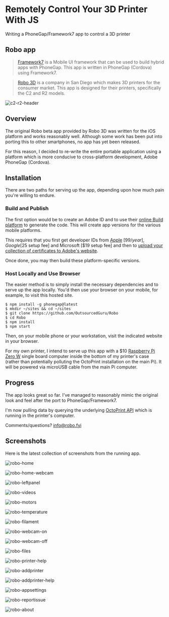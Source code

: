 # Remotely Control Your 3D Printer With JS
Writing a PhoneGap/Framework7 app to control a 3D printer


## Robo app 

> [Framework7](http://www.idangero.us/framework7) is a Mobile UI framework that can be used to build hybrid apps with PhoneGap. This app is written in PhoneGap (Cordova) using Framework7. 

> [Robo 3D](https://robo3d.com) is a company in San Diego which makes 3D printers for the consumer market. This app is designed for their printers, specifically the C2 and R2 models. 

![c2-r2-header](https://user-images.githubusercontent.com/15971213/32683766-b7311db8-c632-11e7-9f81-8d5e35315461.jpg)

## Overview
The original Robo beta app provided by Robo 3D was written for the iOS platform and works reasonably well. Although some work has been put into porting this to other smartphones, no app has yet been released.

For this reason, I decided to re-write the entire portable application using a platform which is more conducive to cross-platform development, Adobe PhoneGap (Cordova).

## Installation
There are two paths for serving up the app, depending upon how much pain you're willing to endure.

### Build and Publish
The first option would be to create an Adobe ID and to use their [online Build platform](http://docs.phonegap.com/phonegap-build/) to generate the code. This will create app versions for the various mobile platforms.

This requires that you first get developer IDs from [Apple](https://developer.apple.com/developer-id/) [$99/year], Google [$25 setup fee] and Microsoft [$19 setup fee] and then to [upload your collection of certificates to Adobe's website](http://docs.phonegap.com/phonegap-build/signing/ios/).

Once done, you may then build these platform-specific versions.

### Host Locally and Use Browser
The easier method is to simply install the necessary dependencies and to serve up the app locally. You'd then use your browser on your mobile, for example, to visit this hosted site.

```
$ npm install -g phonegap@latest
$ mkdir ~/sites && cd ~/sites
$ git clone https://github.com/OutsourcedGuru/Robo
$ cd Robo
$ npm install
$ npm start
```

Then, on your mobile phone or your workstation, visit the indicated website in your browser.

For my own printer, I intend to serve up this app with a $10 [Raspberry Pi Zero W](https://www.raspberrypi.org/products/raspberry-pi-zero-w/) single board computer inside the bottom of my printer's case (rather than potentially polluting the OctoPrint installation on the main Pi). It will be powered via microUSB cable from the main Pi computer.

## Progress
The app looks great so far. I've managed to reasonably mimic the original look and feel after the port to PhoneGap/Framework7.

I'm now pulling data by querying the underlying [OctoPrint API](http://docs.octoprint.org/en/master/api/) which is running in the printer's computer.

Comments/questions?  [info@robo.fyi](mailto:info@robo.fyi)

## Screenshots
Here is the latest collection of screenshots from the running app.

![robo-home](https://user-images.githubusercontent.com/15971213/33332680-bec1128c-d419-11e7-97ed-f03b1620272c.png)

![robo-home-webcam](https://user-images.githubusercontent.com/15971213/33332724-dcc35ad8-d419-11e7-9b88-305b2597c707.png)

![robo-leftpanel](https://user-images.githubusercontent.com/15971213/33332752-f507630a-d419-11e7-9cd9-56287b78acf2.png)

![robo-videos](https://user-images.githubusercontent.com/15971213/33332823-22b1a02c-d41a-11e7-85ec-78129527b6b0.png)

![robo-motors](https://user-images.githubusercontent.com/15971213/33332915-5daacb36-d41a-11e7-8d33-e7fe508055d8.png)

![robo-temperature](https://user-images.githubusercontent.com/15971213/33332930-6b5d19f0-d41a-11e7-8df0-b137283c0fa4.png)

![robo-filament](https://user-images.githubusercontent.com/15971213/33332959-7c97c6e8-d41a-11e7-8233-2f28a5a3809c.png)

![robo-webcam-on](https://user-images.githubusercontent.com/15971213/33332991-942525c6-d41a-11e7-8a25-367b3cac8f5f.png)

![robo-webcam-off](https://user-images.githubusercontent.com/15971213/33333015-a4329bec-d41a-11e7-822b-d7f64c0ae044.png)

![robo-files](https://user-images.githubusercontent.com/15971213/33333041-b29a42f2-d41a-11e7-9dfb-8a01849f4122.png)

![robo-printer-help](https://user-images.githubusercontent.com/15971213/33333084-d3584f16-d41a-11e7-82f8-a91d5f3e370c.png)

![robo-addprinter](https://user-images.githubusercontent.com/15971213/33333129-f66ebcb0-d41a-11e7-83ca-aed048c43245.png)

![robo-addprinter-help](https://user-images.githubusercontent.com/15971213/33333149-05e8679a-d41b-11e7-80c7-da53e9bfa3a3.png)

![robo-appsettings](https://user-images.githubusercontent.com/15971213/33333185-1e625dda-d41b-11e7-8816-1f39075972b4.png)

![robo-reportissue](https://user-images.githubusercontent.com/15971213/33333216-34157ba8-d41b-11e7-9f38-0cacfa4c3aee.png)

![robo-about](https://user-images.githubusercontent.com/15971213/33333243-4198efe4-d41b-11e7-99dc-baad461cf964.png)


  